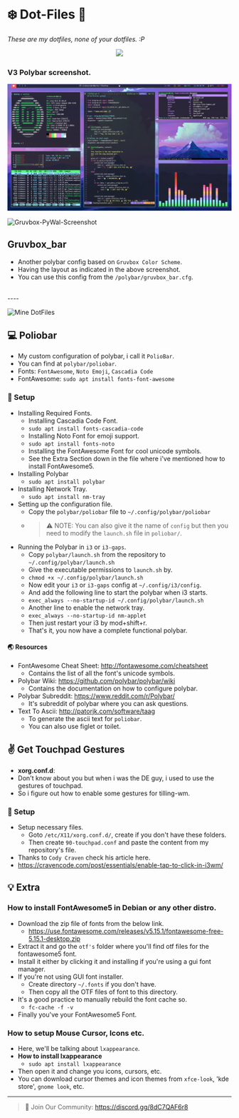 # :snowflake: Dot-Files :rocket:
*These are my dotfiles, none of your dotfiles. :P*

<p align="center"><img src="https://i.imgur.com/a0qDdtI.png" /></p>


### V3 Polybar screenshot.
![V3 Ricing Screenshot](screenshots/2021-01-29_1920x1080.png)



![Gruvbox-PyWal-Screenshot](screenshots/gruvbar_pink.png)

## Gruvbox_bar
- Another polybar config based on `Gruvbox Color Scheme`.
- Having the layout as indicated in the above screenshot.
- You can use this config from the `/polybar/gruvbox_bar.cfg`.

<br>
----
<br>

![Mine DotFiles](./screenshots/custom_polybar.png)


## :computer: Poliobar
- My custom configuration of polybar, i call it `PolioBar`.
- You can find at `polybar/poliobar`.
- Fonts: `FontAwesome`, `Noto Emoji`, `Cascadia Code`
- FontAwesome: `sudo apt install fonts-font-awesome`

### :rocket: Setup
- Installing Required Fonts.
    + Installing Cascadia Code Font.
    + `sudo apt install fonts-cascadia-code`
    + Installing Noto Font for emoji support.
    + `sudo apt install fonts-noto`
    + Installing the FontAwesome Font for cool unicode symbols.
    + See the Extra Section down in the file where i've mentioned how to install FontAwesome5.
- Installing Polybar
    + `sudo apt install polybar`
- Installing Network Tray.
    + `sudo apt install nm-tray`
- Setting up the configuration file.
    + Copy the `polybar/poliobar` file to `~/.config/polybar/poliobar`
    + > :warning: NOTE: You can also give it the name of `config` but then you need to modify the `launch.sh` file in `poliobar/`.
- Running the Polybar in `i3` or `i3-gaps`.
    + Copy `polybar/launch.sh` from the repository to  `~/.config/polybar/launch.sh`
    + Give the executable permissions to `launch.sh` by.
    + `chmod +x ~/.config/polybar/launch.sh`
    + Now edit your `i3` or `i3-gaps` config at `~/.config/i3/config`.
    + And add the following line to start the polybar when i3 starts.
    + `exec_always --no-startup-id ~/.config/polybar/launch.sh`
    + Another line to enable the network tray.
    + `exec_always --no-startup-id nm-applet`
    + Then just restart your i3 by <key>mod+shift+r</key>.
    + That's it, you now have a complete functional polybar.

#### :earth_asia: Resources
- FontAwesome Cheat Sheet: http://fontawesome.com/cheatsheet
    + Contains the list of all the font's unicode symbols.
- Polybar Wiki: https://github.com/polybar/polybar/wiki
    + Contains the documentation on how to configure polybar.
- Polybar Subreddit: https://www.reddit.com/r/Polybar/
    + It's subreddit of polybar where you can ask questions.
- Text To Ascii: http://patorjk.com/software/taag
    + To generate the ascii text for `poliobar`.
    + You can also use figlet or toilet.



## :v: Get Touchpad Gestures
- **xorg.conf.d**:
- Don't know about you but when i was the DE guy, i used to use the gestures of touchpad.
- So i figure out how to enable some gestures for tilling-wm.

### :rocket: Setup
- Setup necessary files.
    + Goto `/etc/X11/xorg.conf.d/`, create if you don't have these folders. 
    + Then create `90-touchpad.conf` and paste the content from my repository's file.
- Thanks to `Cody Craven` check his article here.
- https://cravencode.com/post/essentials/enable-tap-to-click-in-i3wm/


## :bulb: Extra

### How to install FontAwesome**5** in Debian or any other distro.
- Download the zip file of fonts from the below link.
    + https://use.fontawesome.com/releases/v5.15.1/fontawesome-free-5.15.1-desktop.zip
- Extract it and go the `otf's` folder where you'll find otf files for the fontawesome5 font.
- Install it either by clicking it and installing if you're using a gui font manager.
- If you're not using GUI font installer.
    + Create directory `~/.fonts` if you don't have.
    + Then copy all the OTF files of font to this directory.
- It's a good practice to manually rebuild the font cache so.
    + `fc-cache -f -v`
- Finally you've your FontAwesome5 Font.

### How to setup Mouse Cursor, Icons etc.
- Here, we'll be talking about `lxappearance`.
- **How to install lxappearance**
    + `sudo apt install lxappearance`
- Then open it and change you icons, cursors, etc.
- You can download cursor themes and icon themes from `xfce-look`, 'kde store', `gnome look`, etc.



----

> :speech_balloon: Join Our Community: https://discord.gg/8dC7QAF6r8
